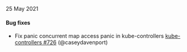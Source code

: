 25 May 2021

#### Bug fixes

 - Fix panic concurrent map access panic in kube-controllers [kube-controllers #726](https://github.com/projectcalico/kube-controllers/pull/726) (@caseydavenport)
